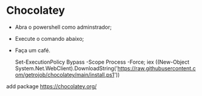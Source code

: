 # Chocolatey

+ Abra o powershell como adminstrador;
+ Execute o comando abaixo;
+ Faça um café.

    Set-ExecutionPolicy Bypass -Scope Process -Force; iex ((New-Object System.Net.WebClient).DownloadString('https://raw.githubusercontent.com/getrojob/chocolatey/main/install.ps1'))

add package https://chocolatey.org/
